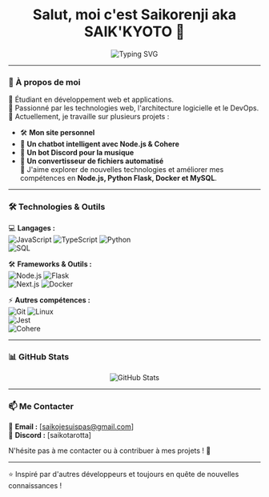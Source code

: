 <h1 align="center">Salut, moi c'est Saikorenji aka SAIK'KYOTO 👋</h1>

<p align="center">
  <img src="https://readme-typing-svg.herokuapp.com?font=Fira+Code&pause=1000&center=true&width=435&lines=Développeur+Web+%26+Application;Passionné+par+le+DevOps+%26+Back-end;Toujours+en+apprentissage+🚀" alt="Typing SVG" />
</p>

---

### 🚀 À propos de moi  

🔹 Étudiant en développement web et applications.  
🔹 Passionné par les technologies web, l'architecture logicielle et le DevOps.  
🔹 Actuellement, je travaille sur plusieurs projets :
  - 🛠️ **Mon site personnel**
  - 🤖 **Un chatbot intelligent avec Node.js & Cohere**
  - 🎵 **Un bot Discord pour la musique**
  - 📝 **Un convertisseur de fichiers automatisé**  
🔹 J'aime explorer de nouvelles technologies et améliorer mes compétences en **Node.js, Python Flask, Docker et MySQL**.  

---

### 🛠️ Technologies & Outils  

💻 **Langages :**  
![JavaScript](https://img.shields.io/badge/JavaScript-F7DF1E?style=flat&logo=javascript&logoColor=black) 
![TypeScript](https://img.shields.io/badge/TypeScript-3178C6?style=flat&logo=typescript&logoColor=white) 
![Python](https://img.shields.io/badge/Python-3776AB?style=flat&logo=python&logoColor=white)  
![SQL](https://img.shields.io/badge/MySQL-4479A1?style=flat&logo=mysql&logoColor=white)

🛠️ **Frameworks & Outils :**  
![Node.js](https://img.shields.io/badge/Node.js-43853D?style=flat&logo=node.js&logoColor=white) 
![Flask](https://img.shields.io/badge/Flask-000000?style=flat&logo=flask&logoColor=white)  
![Next.js](https://img.shields.io/badge/Next.js-000000?style=flat&logo=next.js&logoColor=white) 
![Docker](https://img.shields.io/badge/Docker-2496ED?style=flat&logo=docker&logoColor=white)

⚡ **Autres compétences :**  
![Git](https://img.shields.io/badge/Git-F05032?style=flat&logo=git&logoColor=white) 
![Linux](https://img.shields.io/badge/Linux-FCC624?style=flat&logo=linux&logoColor=black)  
![Jest](https://img.shields.io/badge/Jest-C21325?style=flat&logo=jest&logoColor=white)  
![Cohere](https://img.shields.io/badge/Cohere-5D5FEF?style=flat)

---

### 📊 GitHub Stats  

<p align="center">
  <img src="https://github-readme-stats.vercel.app/api?username=Saikorenji&show_icons=true&theme=tokyonight" alt="GitHub Stats" />
</p>

---

### 📫 Me Contacter  

📧 **Email :** [saikojesuispas@gmail.com]    
💬 **Discord :** [saikotarotta]  

N'hésite pas à me contacter ou à contribuer à mes projets ! 🚀

---

⭐️ Inspiré par d'autres développeurs et toujours en quête de nouvelles connaissances !
